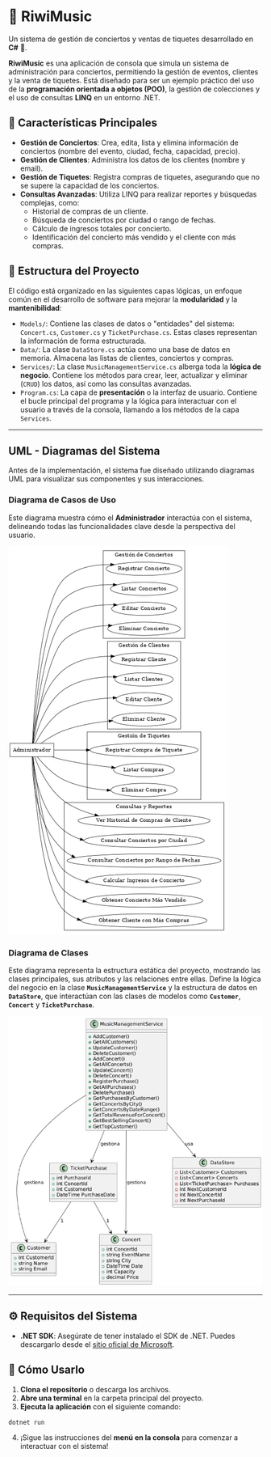 # 🎼 RiwiMusic

Un sistema de gestión de conciertos y ventas de tiquetes desarrollado en **C\#** 🚀.

**RiwiMusic** es una aplicación de consola que simula un sistema de administración para conciertos, permitiendo la gestión de eventos, clientes y la venta de tiquetes. Está diseñado para ser un ejemplo práctico del uso de la **programación orientada a objetos (POO)**, la gestión de colecciones y el uso de consultas **LINQ** en un entorno .NET.

## 🌟 Características Principales

  * **Gestión de Conciertos**: Crea, edita, lista y elimina información de conciertos (nombre del evento, ciudad, fecha, capacidad, precio).
  * **Gestión de Clientes**: Administra los datos de los clientes (nombre y email).
  * **Gestión de Tiquetes**: Registra compras de tiquetes, asegurando que no se supere la capacidad de los conciertos.
  * **Consultas Avanzadas**: Utiliza LINQ para realizar reportes y búsquedas complejas, como:
      * Historial de compras de un cliente.
      * Búsqueda de conciertos por ciudad o rango de fechas.
      * Cálculo de ingresos totales por concierto.
      * Identificación del concierto más vendido y el cliente con más compras.

## 📁 Estructura del Proyecto

El código está organizado en las siguientes capas lógicas, un enfoque común en el desarrollo de software para mejorar la **modularidad** y la **mantenibilidad**:

  * `Models/`: Contiene las clases de datos o "entidades" del sistema: `Concert.cs`, `Customer.cs` y `TicketPurchase.cs`. Estas clases representan la información de forma estructurada.
  * `Data/`: La clase `DataStore.cs` actúa como una base de datos en memoria. Almacena las listas de clientes, conciertos y compras.
  * `Services/`: La clase `MusicManagementService.cs` alberga toda la **lógica de negocio**. Contiene los métodos para crear, leer, actualizar y eliminar (`CRUD`) los datos, así como las consultas avanzadas.
  * `Program.cs`: La capa de **presentación** o la interfaz de usuario. Contiene el bucle principal del programa y la lógica para interactuar con el usuario a través de la consola, llamando a los métodos de la capa `Services`.

-----

## UML - Diagramas del Sistema

Antes de la implementación, el sistema fue diseñado utilizando diagramas UML para visualizar sus componentes y sus interacciones.

### Diagrama de Casos de Uso

Este diagrama muestra cómo el **Administrador** interactúa con el sistema, delineando todas las funcionalidades clave desde la perspectiva del usuario.

![Descripción del Diagrama de Casos de Uso](images/use_case_diagram.png)

### Diagrama de Clases

Este diagrama representa la estructura estática del proyecto, mostrando las clases principales, sus atributos y las relaciones entre ellas. Define la lógica del negocio en la clase **`MusicManagementService`** y la estructura de datos en **`DataStore`**, que interactúan con las clases de modelos como **`Customer`**, **`Concert`** y **`TicketPurchase`**.

![Descripción del Diagrama de Clases](images/diagram_class.png)

-----

## ⚙️ Requisitos del Sistema

  * **.NET SDK**: Asegúrate de tener instalado el SDK de .NET. Puedes descargarlo desde el [sitio oficial de Microsoft](https://dotnet.microsoft.com/download).

## 🚀 Cómo Usarlo

1.  **Clona el repositorio** o descarga los archivos.
2.  **Abre una terminal** en la carpeta principal del proyecto.
3.  **Ejecuta la aplicación** con el siguiente comando:

<!-- end list -->

```bash
dotnet run
```

4.  ¡Sigue las instrucciones del **menú en la consola** para comenzar a interactuar con el sistema\!
